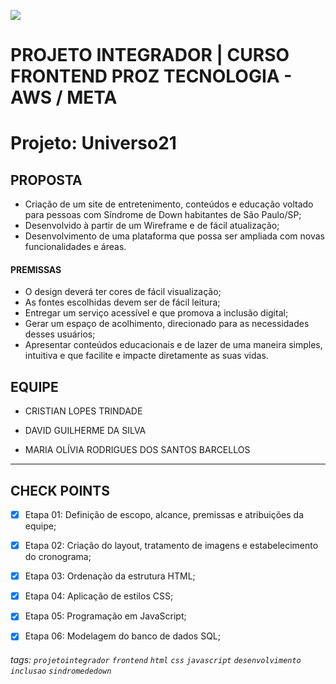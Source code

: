![](https://i.imgur.com/eBc4F6O.png)

# PROJETO INTEGRADOR | CURSO FRONTEND PROZ TECNOLOGIA - AWS / META

# Projeto: Universo21

## PROPOSTA

- Criação de um site de entretenimento, conteúdos e educação voltado para pessoas com Síndrome de Down habitantes de São Paulo/SP;
- Desenvolvido à partir de um Wireframe e de fácil atualização;
- Desenvolvimento de uma plataforma que possa ser ampliada com novas funcionalidades e áreas.

#### PREMISSAS

- O design deverá ter cores de fácil visualização;
- As fontes escolhidas devem ser de fácil leitura;
- Entregar um serviço acessível e que promova a inclusão digital;
- Gerar um espaço de acolhimento, direcionado para as necessidades desses usuários;
- Apresentar conteúdos educacionais e de lazer de uma maneira simples, intuitiva e que facilite e impacte diretamente as suas vidas.

## EQUIPE

- CRISTIAN LOPES TRINDADE
<a href="#equipe" target="_blank" rel="noopener noreferrer"><img src="https://content.linkedin.com/content/dam/me/business/en-us/amp/brand-site/v2/bg/LI-Bug.svg.original.svg" height="10"></a>
<a href="#equipe" target="_blank" rel="noopener noreferrer"><img src="https://github.githubassets.com/images/modules/logos_page/GitHub-Mark.png" height="10"></a>

- DAVID GUILHERME DA SILVA 
<a href="https://www.linkedin.com/in/davidgsilva/" target="_blank" rel="noopener noreferrer"><img src="https://content.linkedin.com/content/dam/me/business/en-us/amp/brand-site/v2/bg/LI-Bug.svg.original.svg" height="10"></a>
<a href="https://github.com/DavidG-Silva" target="_blank" rel="noopener noreferrer"><img src="https://github.githubassets.com/images/modules/logos_page/GitHub-Mark.png" height="10"></a>

- MARIA OLÍVIA RODRIGUES DOS SANTOS BARCELLOS
<a href="#equipe" target="_blank" rel="noopener noreferrer"><img src="https://content.linkedin.com/content/dam/me/business/en-us/amp/brand-site/v2/bg/LI-Bug.svg.original.svg" height="10"></a>
<a href="#equipe" target="_blank" rel="noopener noreferrer"><img src="https://github.githubassets.com/images/modules/logos_page/GitHub-Mark.png" height="10"></a>

---

## CHECK POINTS

- [x] Etapa 01: Definição de escopo, alcance, premissas e atribuições da equipe;
- [x] Etapa 02: Criação do layout, tratamento de imagens e estabelecimento do cronograma;
- [x] Etapa 03: Ordenação da estrutura HTML;
- [x] Etapa 04: Aplicação de estilos CSS;
- [x] Etapa 05: Programação em JavaScript;
- [x] Etapa 06: Modelagem do banco de dados SQL;


###### tags: `projetointegrador` `frontend` `html` `css` `javascript` `desenvolvimento` `inclusao` `sindromededown`
